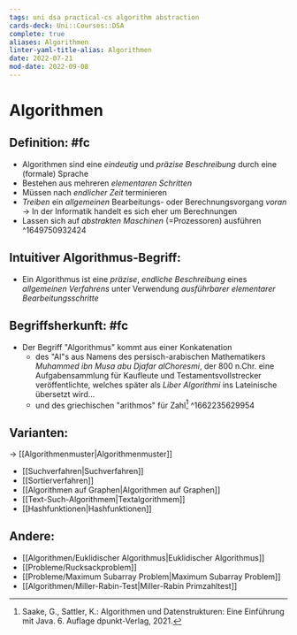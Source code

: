 ```yaml
---
tags: uni dsa practical-cs algorithm abstraction
cards-deck: Uni::Courses::DSA
complete: true
aliases: Algorithmen
linter-yaml-title-alias: Algorithmen
date: 2022-07-21
mod-date: 2022-09-08
---
```


# Algorithmen

## Definition: #fc
- Algorithmen sind eine *eindeutig* und *präzise Beschreibung* durch eine (formale) Sprache
- Bestehen aus mehreren *elementaren Schritten*
- Müssen nach *endlicher Zeit* terminieren
- *Treiben* ein *allgemeinen* Bearbeitungs- oder Berechnungsvorgang *voran*
	-> In der Informatik handelt es sich eher um Berechnungen
- Lassen sich auf *abstrakten Maschinen* (=Prozessoren) ausführen
^1649750932424

## Intuitiver Algorithmus-Begriff:
- Ein Algorithmus ist eine *präzise*, *endliche Beschreibung* eines *allgemeinen Verfahrens* unter Verwendung *ausführbarer elementarer Bearbeitungsschritte*

## Begriffsherkunft: #fc
- Der Begriff "Algorithmus" kommt aus einer Konkatenation
	- des "Al"s aus Namens des persisch-arabischen Mathematikers *Muhammed ibn Musa abu Djafar alChoresmi*, der 800 n.Chr. eine Aufgabensammlung für Kaufleute und Testamentsvollstrecker veröffentlichte, welches später als *Liber Algorithmi* ins Lateinische übersetzt wird…
	- und des griechischen "arithmos" für Zahl[^1]
^1662235629954

## Varianten:
-> [[Algorithmenmuster|Algorithmenmuster]]
- [[Suchverfahren|Suchverfahren]]
- [[Sortierverfahren]]
- [[Algorithmen auf Graphen|Algorithmen auf Graphen]]
- [[Text-Such-Algorithmem|Textalgorithmem]]
- [[Hashfunktionen|Hashfunktionen]]

## Andere:
- [[Algorithmen/Euklidischer Algorithmus|Euklidischer Algorithmus]]
- [[Probleme/Rucksackproblem]]
- [[Probleme/Maximum Subarray Problem|Maximum Subarray Problem]]
- [[Algorithmen/Miller-Rabin-Test|Miller-Rabin Primzahltest]]

[^1]:Saake, G., Sattler, K.: Algorithmen und Datenstrukturen: Eine Einführung mit Java. 6. Auflage dpunkt-Verlag, 2021.

